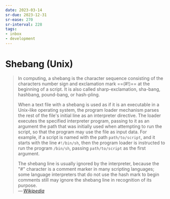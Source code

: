 ```yaml
---
date: 2023-03-14
sr-due: 2023-12-31
sr-ease: 270
sr-interval: 228
tags:
- inbox
- development
---
```


# Shebang (Unix)

> In computing, a shebang is the character sequence consisting of the characters
> number sign and exclamation mark ==(#!)== at the beginning of a script. It is
> also called sharp-exclamation, sha-bang, hashbang, pound-bang, or hash-pling.
>
> When a text file with a shebang is used as if it is an executable in a
> Unix-like operating system, the program loader mechanism parses the rest of
> the file's initial line as an interpreter directive. The loader executes the
> specified interpreter program, passing to it as an argument the path that was
> initially used when attempting to run the script, so that the program may use
> the file as input data. For example, if a script is named with the path
> `path/to/script`, and it starts with the line `#!/bin/sh`, then the program
> loader is instructed to run the program `/bin/sh`, passing `path/to/script` as
> the first argument.
>
> The shebang line is usually ignored by the interpreter, because the "#"
> character is a comment marker in many scripting languages; some language
> interpreters that do not use the hash mark to begin comments still may ignore
> the shebang line in recognition of its purpose.\
> — <cite>[Wikipedia](https://en.wikipedia.org/wiki/Shebang_\(Unix\))</cite>

